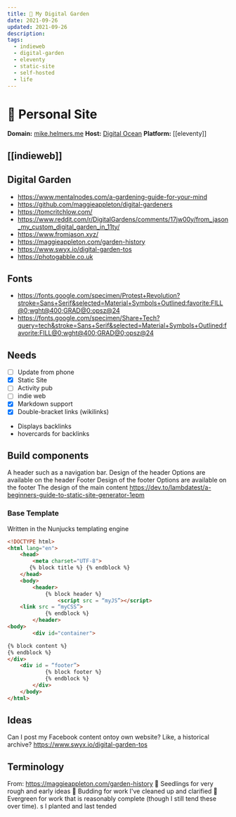 ```yaml
---
title: 🍃 My Digital Garden
date: 2021-09-26
updated: 2021-09-26
description: 
tags:
  - indieweb
  - digital-garden
  - eleventy
  - static-site
  - self-hosted
  - life
---
```

# 🍃 Personal Site

**Domain:** [mike.helmers.me](https://mike.helmers.me)
**Host:** [Digital Ocean](https://digitalocean.com)
**Platform:** [[eleventy]]
## [[indieweb]]

## Digital Garden
- https://www.mentalnodes.com/a-gardening-guide-for-your-mind
- https://github.com/maggieappleton/digital-gardeners
- https://tomcritchlow.com/
- https://www.reddit.com/r/DigitalGardens/comments/17jw00y/from_jason_my_custom_digital_garden_in_11ty/
- https://www.fromjason.xyz/
- https://maggieappleton.com/garden-history
- https://www.swyx.io/digital-garden-tos
- https://photogabble.co.uk
## Fonts
- https://fonts.google.com/specimen/Protest+Revolution?stroke=Sans+Serif&selected=Material+Symbols+Outlined:favorite:FILL@0;wght@400;GRAD@0;opsz@24
- https://fonts.google.com/specimen/Share+Tech?query=tech&stroke=Sans+Serif&selected=Material+Symbols+Outlined:favorite:FILL@0;wght@400;GRAD@0;opsz@24

## Needs
- [ ] Update from phone 
- [x] Static Site
- [ ] Activity pub
- [ ] indie web 
- [x] Markdown support 
- [x] Double-bracket links (wikilinks)
- Displays backlinks
- hovercards for backlinks

## Build components
A header such as a navigation bar.
Design of the header
Options are available on the header
Footer
Design of the footer
Options are available on the footer
The design of the main content
https://dev.to/lambdatest/a-beginners-guide-to-static-site-generator-1epm
### Base Template
Written in the Nunjucks templating engine
```html
<!DOCTYPE html>
<html lang="en">
    <head>
        <meta charset="UTF-8">
       {% block title %} {% endblock %}
    </head>
    <body>
        <header>
            {% block header %}
                <script src = “myJS”></script>
    <link src = “myCSS”>
            {% endblock %}
        </header>
<body>
        <div id="container">

{% block content %}
{% endblock %}
</div>      
    <div id = “footer”>
            {% block footer %}
            {% endblock %}
        </div>
    </body>
</html>
```

## Ideas
Can I post my Facebook content ontoy own website? Like, a historical archive?
https://www.swyx.io/digital-garden-tos

## Terminology 
From: https://maggieappleton.com/garden-history
    🌱 Seedlings for very rough and early ideas
    🌿 Budding for work I've cleaned up and clarified
    🌳 Evergreen for work that is reasonably complete (though I still tend these over time).
s I planted and last tended